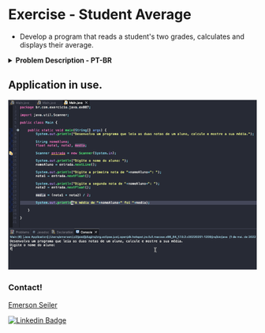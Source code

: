 # Exercise - Student Average
- Develop a program that reads a student's two grades, calculates and displays their average.

<details >
  <summary><b>Problem Description - PT-BR</b></summary>

- Desenvolva um programa que leia as duas notas de um aluno, calcule e mostre a sua média.

</details>

## Application in use.

![Gif Exercicio](./img/exercicio.gif)

### Contact!

[Emerson Seiler](https://www.linkedin.com/in/seileremerson/)

[![Linkedin Badge](https://img.shields.io/badge/-seileremerson-blue?style=flat-square&logo=Linkedin&logoColor=white&link=https://www.linkedin.com/in/diogoalvesti/)](https://www.linkedin.com/in/seileremerson/)